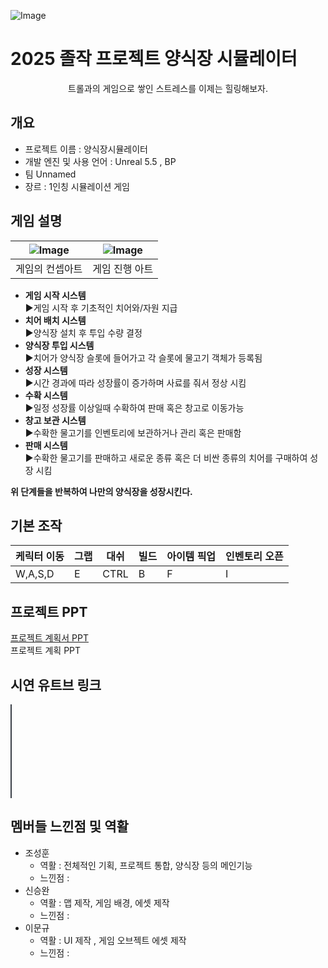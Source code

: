 ![Image](https://github.com/user-attachments/assets/2ad3a2ca-b176-4ec7-9282-f8572d2a48dc)
# 2025 졸작 프로젝트 양식장 시뮬레이터 
<p align="center"> 트롤과의 게임으로 쌓인 스트레스를 이제는 힐링해보자. </p>

 ## 개요 
- 프로젝트 이름 : 양식장시뮬레이터 
- 개발 엔진 및 사용 언어 : Unreal 5.5 , BP 
- 팀 Unnamed
- 장르 : 1인칭 시뮬레이션 게임

## 게임 설명 

|![Image](https://github.com/user-attachments/assets/6f47dfe2-8a9c-443f-8a7a-c3bc3f31ebc1)|![Image](https://github.com/user-attachments/assets/f6229af8-3f92-4384-98b2-dcc210f1bb94)| 
|----------|----------|
| 게임의 컨셉아트   | 게임 진행 아트  |

- **게임 시작 시스템**  
  ▶게임 시작 후 기초적인 치어와/자원 지급 
- **치어 배치 시스템**  
 ▶양식장 설치 후 투입 수량 결정
- **양식장 투입 시스템**  
  ▶치어가 양식장 슬롯에 들어가고 각 슬롯에 물고기 객체가 등록됨
-  **성장 시스템**  
 ▶시간 경과에 따라 성장률이 증가하며 사료를 줘서 정상 시킴
-  **수확 시스템**  
  ▶일정 성장률 이상일때 수확하여 판매 혹은 창고로 이동가능
-  **창고 보관 시스템**  
   ▶수확한 물고기를 인벤토리에 보관하거나 관리 혹은 판매함
-  **판매 시스템**  
  ▶수확한 물고기를 판매하고 새로운 종류 혹은 더 비싼 종류의 치어를 구매하여 성장 시킴  

**위 단계들을 반복하여 나만의 양식장을 성장시킨다.**
## 기본 조작 
| 케릭터 이동 | 그랩 | 대쉬 | 빌드 | 아이템 픽업 | 인벤토리 오픈 | 
|------|-------|----|----|---|---|
| W,A,S,D | E | CTRL | B | F | I |  


## 프로젝트 PPT

[프로젝트 계획서 PPT](./프로젝트_계획서_ppt.pptx)  
프로젝트 계획 PPT 

## 시연 유트브 링크 

<div align="left">
  <hr style="border-left: 2px solid #3a3f47; height: 150px; width: 0; margin: 10px 0;">
</div>

## 멤버들 느낀점 및 역활 
- 조성훈  
  - 역활 : 전체적인 기획, 프로젝트 통합, 양식장 등의 메인기능 
  - 느낀점 : 
- 신승완
  - 역활 : 맵 제작, 게임 배경, 에셋 제작
  - 느낀점 : 
- 이문규
  - 역활 : UI 제작 , 게임 오브젝트 에셋 제작 
  - 느낀점 : 
